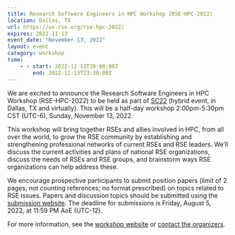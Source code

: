 ```yaml
---
title: Research Software Engineers in HPC Workshop (RSE-HPC-2022)
location: Dallas, TX
url: https://us-rse.org/rse-hpc-2022/
expires: 2022-11-13
event_date: "November 13, 2022"
layout: event
category: workshop
time:
    - - start: 2022-11-13T20:00:00Z
        end: 2022-11-13T23:30:00Z
---
```


We are excited to announce the Research Software Engineers in HPC Workshop (RSE-HPC-2022)
to be held as part of [SC22](https://sc22.supercomputing.org/) (hybrid event, in Dallas, TX and virtually).
This will be a half-day workshop 2:00pm-5:30pm CST (UTC-6), Sunday, November 13, 2022.

This workshop will bring together RSEs and allies involved in HPC, from all over the world,
to grow the RSE community by establishing and strengthening professional networks of current
RSEs and RSE leaders.  We’ll discuss the current activities and plans of national RSE
organizations, discuss the needs of RSEs and RSE groups, and brainstorm ways RSE organizations
can help address these.

We encourage prospective participants to submit position papers (limit of 2 pages,
not counting references; no format prescribed) on topics related to RSE issues.
Papers and discussion topics should be submitted using the [submission website](https://submissions.supercomputing.org/?page=Submit&id=SC22WorkshopRSEHPC2022Submission&site=sc22).
The deadline for submissions is Friday, August 5, 2022, at 11:59 PM AoE (UTC-12).

For more information, see the [workshop website](https://us-rse.org/rse-hpc-2022/)
or [contact the organizers](sc-ws-rse-hpc@info.supercomputing.org).
